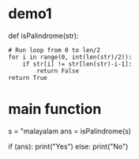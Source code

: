 # demo1
def isPalindrome(str):

    # Run loop from 0 to len/2
    for i in range(0, int(len(str)/2)):
        if str[i] != str[len(str)-i-1]:
            return False
    return True

# main function
s = "malayalam
ans = isPalindrome(s)

if (ans):
    print("Yes")
else:
    print("No")
